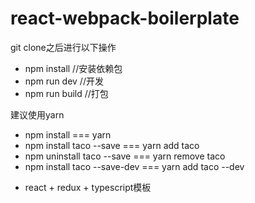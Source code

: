 # react-webpack-boilerplate

git clone之后进行以下操作
+ npm install //安装依赖包
+ npm run dev //开发
+ npm run build //打包

建议使用yarn

+ npm install === yarn
+ npm install taco --save === yarn add taco
+ npm uninstall taco --save === yarn remove taco
+ npm install taco --save-dev === yarn add taco --dev

- react + redux + typescript模板